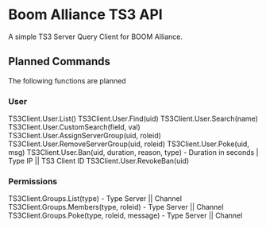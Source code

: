 # Boom Alliance TS3 API
A simple TS3 Server Query Client for BOOM Alliance.

## Planned Commands
The following functions are planned

### User
TS3Client.User.List()
TS3Client.User.Find(uid)
TS3Client.User.Search(name)
TS3Client.User.CustomSearch(field, val)
TS3Client.User.AssignServerGroup(uid, roleid)
TS3Client.User.RemoveServerGroup(uid, roleid)
TS3Client.User.Poke(uid, msg)
TS3Client.User.Ban(uid, duration, reason, type) - Duration in seconds | Type IP || TS3 Client ID
TS3Client.User.RevokeBan(uid)

### Permissions
TS3Client.Groups.List(type) - Type Server || Channel
TS3Client.Groups.Members(type, roleid) - Type Server || Channel
TS3Client.Groups.Poke(type, roleid, message) - Type Server || Channel
